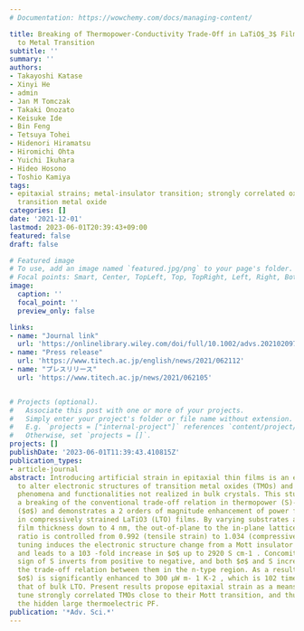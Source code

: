 ```yaml
---
# Documentation: https://wowchemy.com/docs/managing-content/

title: Breaking of Thermopower-Conductivity Trade-Off in LaTiO$_3$ Film around Mott Insulator
  to Metal Transition
subtitle: ''
summary: ''
authors:
- Takayoshi Katase
- Xinyi He
- admin
- Jan M Tomczak
- Takaki Onozato
- Keisuke Ide
- Bin Feng
- Tetsuya Tohei
- Hidenori Hiramatsu
- Hiromichi Ohta
- Yuichi Ikuhara
- Hideo Hosono
- Toshio Kamiya
tags:
- epitaxial strains; metal-insulator transition; strongly correlated oxide; thermoelectrics;
  transition metal oxide
categories: []
date: '2021-12-01'
lastmod: 2023-06-01T20:39:43+09:00
featured: false
draft: false

# Featured image
# To use, add an image named `featured.jpg/png` to your page's folder.
# Focal points: Smart, Center, TopLeft, Top, TopRight, Left, Right, BottomLeft, Bottom, BottomRight.
image:
  caption: ''
  focal_point: ''
  preview_only: false

links:
- name: "Journal link"
  url: 'https://onlinelibrary.wiley.com/doi/full/10.1002/advs.202102097'
- name: "Press release"
  url: 'https://www.titech.ac.jp/english/news/2021/062112'
- name: "プレスリリース"
  url: 'https://www.titech.ac.jp/news/2021/062105'


# Projects (optional).
#   Associate this post with one or more of your projects.
#   Simply enter your project's folder or file name without extension.
#   E.g. `projects = ["internal-project"]` references `content/project/deep-learning/index.md`.
#   Otherwise, set `projects = []`.
projects: []
publishDate: '2023-06-01T11:39:43.410815Z'
publication_types:
- article-journal
abstract: Introducing artificial strain in epitaxial thin films is an effective strategy
  to alter electronic structures of transition metal oxides (TMOs) and to induce novel
  phenomena and functionalities not realized in bulk crystals. This study reports
  a breaking of the conventional trade-off relation in thermopower (S)-conductivity
  ($σ$) and demonstrates a 2 orders of magnitude enhancement of power factor (PF)
  in compressively strained LaTiO3 (LTO) films. By varying substrates and reducing
  film thickness down to 4 nm, the out-of-plane to the in-plane lattice parameter
  ratio is controlled from 0.992 (tensile strain) to 1.034 (compressive strain). This
  tuning induces the electronic structure change from a Mott insulator to a metal
  and leads to a 103 -fold increase in $σ$ up to 2920 S cm-1 . Concomitantly, the
  sign of S inverts from positive to negative, and both $σ$ and S increase and break
  the trade-off relation between them in the n-type region. As a result, the PF (=S2
  $σ$) is significantly enhanced to 300 µW m- 1 K-2 , which is 102 times larger than
  that of bulk LTO. Present results propose epitaxial strain as a means to finely
  tune strongly correlated TMOs close to their Mott transition, and thus to harness
  the hidden large thermoelectric PF.
publication: '*Adv. Sci.*'
---
```

